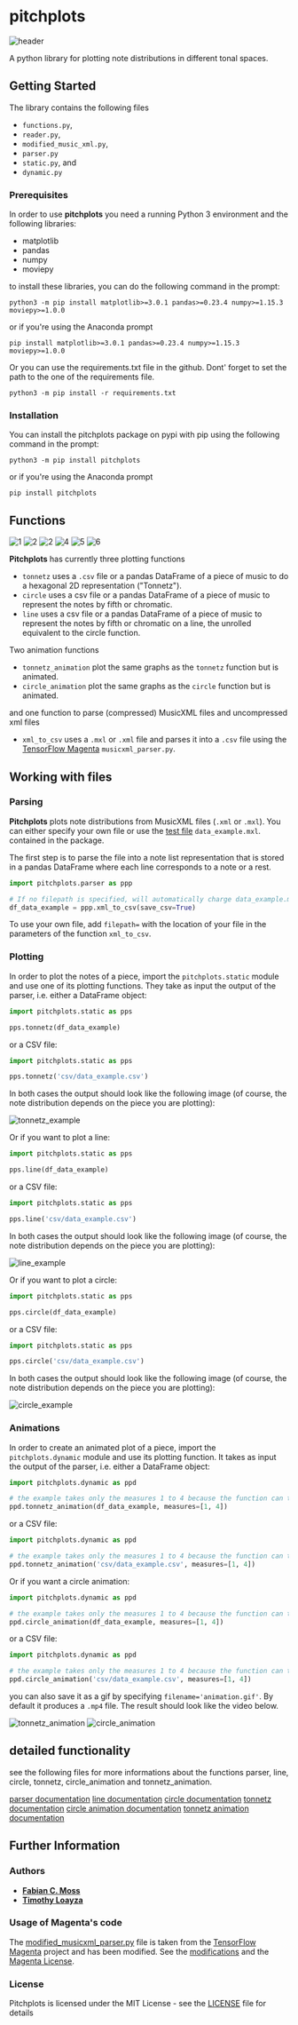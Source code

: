 # pitchplots

![header](images/big_blue_hex_8_top.png)

A python library for plotting note distributions in different tonal spaces.

## Getting Started

The library contains the following files
* `functions.py`, 
* `reader.py`, 
* `modified_music_xml.py`, 
* `parser.py`
* `static.py`, and
* `dynamic.py`

### Prerequisites

In order to use **pitchplots** you need a running Python 3 environment and the following libraries:
* matplotlib
* pandas
* numpy
* moviepy

to install these libraries, you can do the following command in the prompt:

```
python3 -m pip install matplotlib>=3.0.1 pandas>=0.23.4 numpy>=1.15.3 moviepy>=1.0.0
```

or if you're using the Anaconda prompt

```
pip install matplotlib>=3.0.1 pandas>=0.23.4 numpy>=1.15.3 moviepy>=1.0.0
```

Or you can use the requirements.txt file in the github.
Dont' forget to set the path to the one of the requirements file.

```
python3 -m pip install -r requirements.txt
```

### Installation

You can install the pitchplots package on pypi with pip using the following command in the prompt:

```
python3 -m pip install pitchplots
```

or if you're using the Anaconda prompt

```
pip install pitchplots
```
## Functions

![1](images/Tp1_def_hex.png)  ![2](images/Tp2_hex_orange_pc_5.png)  ![2](images/Tp3_hex_noduplicate.png)
![4](images/Tp4_def_pie.png)  ![5](images/Tp5_red_pie_nofifith.png)  ![6](images/Tp6_log_pie.png)

**Pitchplots** has currently three plotting functions
-   `tonnetz` uses a `.csv` file or a pandas DataFrame of a piece of music to do a hexagonal 2D representation ("Tonnetz").
-   `circle` uses a csv file or a pandas DataFrame of a piece of music to represent the notes by fifth or chromatic.
-   `line` uses a csv file or a pandas DataFrame of a piece of music to represent the notes by fifth or chromatic on a line, the unrolled equivalent to the circle function.

Two animation functions
-   `tonnetz_animation` plot the same graphs as the `tonnetz` function but is animated.
-   `circle_animation` plot the same graphs as the `circle` function but is animated.

and one function to parse (compressed) MusicXML files and uncompressed xml files
-   `xml_to_csv` uses a `.mxl` or `.xml` file and parses it into a `.csv` file using the [TensorFlow Magenta](https://github.com/tensorflow/magenta) `musicxml_parser.py`.

## Working with files

### Parsing

**Pitchplots** plots note distributions from MusicXML files (`.xml` or `.mxl`). You can either specify your own file or use the [test file](data_example.mxl) `data_example.mxl`. contained in the package.

The first step is to parse the file into a note list representation that is stored in a pandas DataFrame where each line corresponds to a note or a rest.

```python
import pitchplots.parser as ppp

# If no filepath is specified, will automatically charge data_example.mxl
df_data_example = ppp.xml_to_csv(save_csv=True)
```

To use your own file, add `filepath=` with the location of your file in the parameters of the function `xml_to_csv`.

### Plotting

In order to plot the notes of a piece, import the `pitchplots.static` module and use one of its plotting functions. They take as input the output of the parser, i.e. either a DataFrame object:

```python
import pitchplots.static as pps

pps.tonnetz(df_data_example)
```
 or a CSV file:
```python
import pitchplots.static as pps

pps.tonnetz('csv/data_example.csv')
```
In both cases the output should look like the following image (of course, the note distribution depends on the piece you are plotting):

![tonnetz_example](images/Tp1_def_hex.png)

Or if you want to plot a line:

```python
import pitchplots.static as pps

pps.line(df_data_example)
```
 or a CSV file:
```python
import pitchplots.static as pps

pps.line('csv/data_example.csv')
```

In both cases the output should look like the following image (of course, the note distribution depends on the piece you are plotting):

![line_example](images/line_example.png)

Or if you want to plot a circle:

```python
import pitchplots.static as pps

pps.circle(df_data_example)
```
 or a CSV file:
```python
import pitchplots.static as pps

pps.circle('csv/data_example.csv')
```

In both cases the output should look like the following image (of course, the note distribution depends on the piece you are plotting):

![circle_example](images/circle_example.png)

### Animations

In order to create an animated plot of a piece, import the `pitchplots.dynamic` module and use its plotting function. It takes as input the output of the parser, i.e. either a DataFrame object:

```python
import pitchplots.dynamic as ppd

# the example takes only the measures 1 to 4 because the function can take some time for a long video
ppd.tonnetz_animation(df_data_example, measures=[1, 4])
```
 or a CSV file:
```python
import pitchplots.dynamic as ppd

# the example takes only the measures 1 to 4 because the function can take some time for a long video
ppd.tonnetz_animation('csv/data_example.csv', measures=[1, 4])
```

Or if you want a circle animation:

```python
import pitchplots.dynamic as ppd

# the example takes only the measures 1 to 4 because the function can take some time for a long video
ppd.circle_animation(df_data_example, measures=[1, 4])
```
 or a CSV file:
```python
import pitchplots.dynamic as ppd

# the example takes only the measures 1 to 4 because the function can take some time for a long video
ppd.circle_animation('csv/data_example.csv', measures=[1, 4])
```

you can also save it as a gif by specifying `filename='animation.gif'`. By default it produces a `.mp4` file. The result should look like the video below.

![tonnetz_animation](images/animated_tonnetz_example.gif) ![circle_animation](images/animated_circle_example.gif)

## detailed functionality

see the following files for more informations about the functions parser, line, circle, tonnetz, circle_animation and tonnetz_animation.

[parser documentation](notebooks/parser_doc.ipynb)
[line documentation](notebooks/line_doc.ipynb)
[circle documentation](notebooks/circle_doc.ipynb)
[tonnetz documentation](notebooks/tonnetz_doc.ipynb)
[circle animation documentation](notebooks/circle_anim_doc.ipynb)
[tonnetz animation documentation](notebooks/tonnetz_anim_doc.ipynb)

## Further Information
### Authors
* [**Fabian C. Moss**](https://github.com/fabianmoss)
* [**Timothy Loayza**](https://github.com/TimothyLoayza)

### Usage of Magenta's code

The [modified_musicxml_parser.py](modified_musicxml_parser.py) file is taken from the [TensorFlow Magenta](https://github.com/tensorflow/magenta) project and has been modified. See the [modifications](magenta/magenta_musicxml_code_modifications.md) and the [Magenta License](magenta/magenta_LICENSE.md).

### License

Pitchplots is licensed under the MIT License - see the [LICENSE](LICENSE.md) file for details
